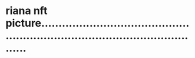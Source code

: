 # riana nft picture......................................................................................................
